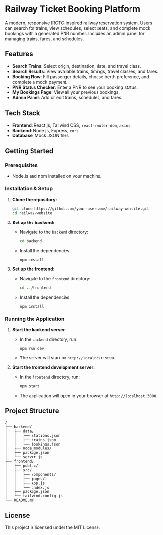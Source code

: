 # Railway Ticket Booking Platform

A modern, responsive IRCTC-inspired railway reservation system. Users can search for trains, view schedules, select seats, and complete mock bookings with a generated PNR number. Includes an admin panel for managing trains, fares, and schedules.

## Features

- **Search Trains**: Select origin, destination, date, and travel class.
- **Search Results**: View available trains, timings, travel classes, and fares.
- **Booking Flow**: Fill passenger details, choose berth preference, and complete a mock payment.
- **PNR Status Checker**: Enter a PNR to see your booking status.
- **My Bookings Page**: View all your previous bookings.
- **Admin Panel**: Add or edit trains, schedules, and fares.

## Tech Stack

- **Frontend**: React.js, Tailwind CSS, `react-router-dom`, `axios`
- **Backend**: Node.js, Express, `cors`
- **Database**: Mock JSON files

## Getting Started

### Prerequisites

- Node.js and npm installed on your machine.

### Installation & Setup

1.  **Clone the repository:**
    ```bash
    git clone https://github.com/your-username/railway-website.git
    cd railway-website
    ```

2.  **Set up the backend:**
    - Navigate to the `backend` directory:
      ```bash
      cd backend
      ```
    - Install the dependencies:
      ```bash
      npm install
      ```

3.  **Set up the frontend:**
    - Navigate to the `frontend` directory:
      ```bash
      cd ../frontend
      ```
    - Install the dependencies:
      ```bash
      npm install
      ```

### Running the Application

1.  **Start the backend server:**
    - In the `backend` directory, run:
      ```bash
      npm run dev
      ```
    - The server will start on `http://localhost:5000`.

2.  **Start the frontend development server:**
    - In the `frontend` directory, run:
      ```bash
      npm start
      ```
    - The application will open in your browser at `http://localhost:3000`.

## Project Structure

```
/
├── backend/
│   ├── data/
│   │   ├── stations.json
│   │   ├── trains.json
│   │   └── bookings.json
│   ├── node_modules/
│   ├── package.json
│   └── server.js
├── frontend/
│   ├── public/
│   ├── src/
│   │   ├── components/
│   │   ├── pages/
│   │   ├── App.js
│   │   └── index.js
│   ├── package.json
│   └── tailwind.config.js
└── README.md
```

## License

This project is licensed under the MIT License.
